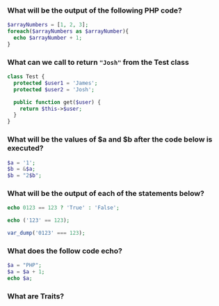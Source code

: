 ### What will be the output of the following PHP code?

```php
$arrayNumbers = [1, 2, 3];
foreach($arrayNumbers as $arrayNumber){
  echo $arrayNumber + 1;
}
```

### What can we call to return `"Josh"` from the Test class
```php
class Test {
  protected $user1 = 'James';
  protected $user2 = 'Josh';

  public function get($user) {
    return $this->$user;
  }
}
```

### What will be the values of $a and $b after the code below is executed?

```php
$a = '1';
$b = &$a;
$b = "2$b";
```

### What will be the output of each of the statements below?

```php
echo 0123 == 123 ? 'True' : 'False';

echo ('123' == 123);

var_dump('0123' === 123);
```

### What does the follow code echo?

```php
$a = "PHP";
$a = $a + 1;
echo $a;
```

### What are Traits?
